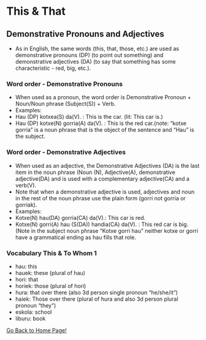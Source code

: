 # ​This &amp; That

## Demonstrative Pronouns and Adjectives

*   As in English, the same words (this, that, those, etc.) are used as demonstrative pronouns (DP) (to point out something) and demonstrative adjectives (DA) (to say that something has some characteristic - red, big, etc.).

### Word order - Demonstrative Pronouns

*   When used as a pronoun, the word order is Demonstrative Pronoun + Noun/Noun phrase (Subject(S)) + Verb.
*   Examples:
*   Hau (DP) kotxea(S) da(V). : This is the car. (lit: This car is.)
*   Hau (DP) kotxe(N) gorria(A) da(V). : This is the red car.(note: “kotxe gorria” is a noun phrase that is the object of the sentence and “Hau” is the subject.

### Word order - Demonstrative Adjectives

*   When used as an adjective, the Demonstrative Adjectives (DA) is the last item in the noun phrase (Noun (N), Adjective(A), demonstrative adjective(DA) and is used with a complementary adjective(CA) and a verb(V).
*   Note that when a demonstrative adjective is used, adjectives and noun in the rest of the noun phrase use the plain form (gorri not gorria or gorriak).
*   Examples:
*   Kotxe(N) hau(DA) gorria(CA) da(V).: This car is red.
*   Kotxe(N) gorri(A) hau (S(DA)) handia(CA) da(V). : This red car is big. (Note in the subject noun phrase “Kotxe gorri hau” neither kotxe or gorri have a grammatical ending as hau fills that role.

### Vocabulary This &amp; To Whom 1

*   hau: this
*   hauek: these (plural of hau)
*   hori: that
*   horiek: those (plural of hori)
*   hura: that over there (also 3d person single pronoun “he/she/it”)
*   haiek: Those over there (plural of hura and also 3d person plural pronoun “they”)
*   eskola: school
*   liburu: book

[ Go Back to Home Page!](..)